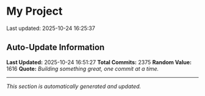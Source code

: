 # My Project


Last updated: 2025-10-24 16:25:37














































































































































































































































































































































































































































































































































































































































































































































































































































































































































































































































































































































































































































































































































































































































































































































































































































































































































































































































































































































































































































































































































































































































































































































































































































































































































































































































































































































































































































































## Auto-Update Information

**Last Updated:** 2025-10-24 16:51:27
**Total Commits:** 2375
**Random Value:** 1616
**Quote:** _Building something great, one commit at a time._

---
_This section is automatically generated and updated._